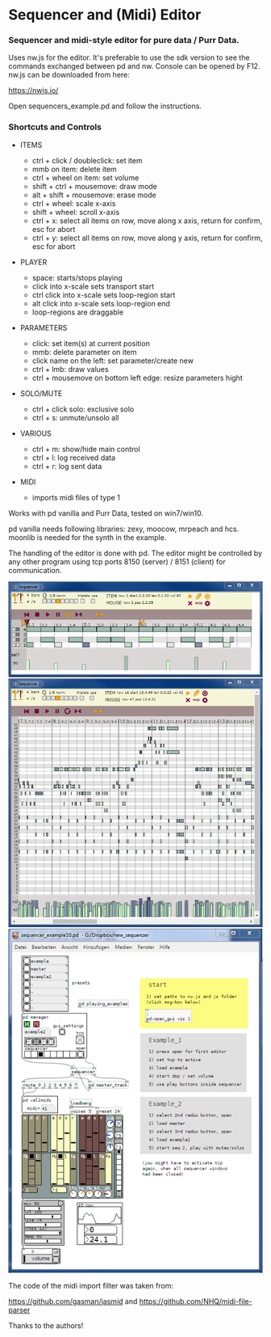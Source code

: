 # Sequencer and (Midi) Editor

### Sequencer and midi-style editor for pure data / Purr Data. 

Uses nw.js for the editor. It's preferable to use the sdk version to see the commands exchanged between pd and nw.
Console can be opened by F12. nw.js can be downloaded from here:

https://nwjs.io/

Open sequencers_example.pd and follow the instructions. 



### Shortcuts and Controls
- ITEMS
	- ctrl + click / doubleclick: 	set item
	- mmb on item: 					delete item
	- ctrl + wheel on item: 		set volume
	- shift + ctrl + mousemove: 	draw mode
	- alt + shift + mousemove: 		erase mode
	- ctrl + wheel: 				scale x-axis
	- shift + wheel: 				scroll x-axis
	- ctrl + x: 					select all items on row, move along x axis, return for confirm, esc for abort
	- ctrl + y: 					select all items on row, move along y axis, return for confirm, esc for abort
- PLAYER
	- space: 						starts/stops playing
	- click into x-scale sets transport start
	- ctrl click into x-scale sets loop-region start
	- alt click into x-scale sets loop-region end
	- loop-regions are draggable
- PARAMETERS
	- click: 						set item(s) at current position
	- mmb: 							delete parameter on item
	- click name on the left: set parameter/create new
	- ctrl + lmb: 					draw values
	- ctrl + mousemove on bottom left edge: resize parameters hight
- SOLO/MUTE
	- ctrl + click solo: 			exclusive solo
	- ctrl + s: 					unmute/unsolo all
- VARIOUS
	- ctrl + m: 					show/hide main control
	- ctrl + l: 					log received data
	- ctrl + r: 					log sent data

- MIDI
	- imports midi files of type 1


Works with pd vanilla and Purr Data, tested on win7/win10.

pd vanilla needs following libraries: zexy, moocow, mrpeach and hcs. moonlib is needed for the synth in the example.

The handling of the editor is done with pd. The editor might be controlled by any other program using tcp ports 8150 (server) / 8151 (client) for communication.
 


![alt tag](js/gui/buttons/seq1.png)
![alt tag](js/gui/buttons/seq2.png)
![alt tag](js/gui/buttons/seq3.png)



The code of the midi import filter was taken from:

https://github.com/gasman/jasmid and https://github.com/NHQ/midi-file-parser

Thanks to the authors!
